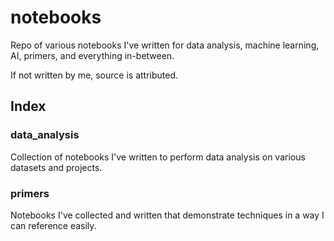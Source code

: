 # notebooks
Repo of various notebooks I've written for data analysis, machine learning, AI, primers, and everything in-between.

If not written by me, source is attributed. 

## Index

### data_analysis
Collection of notebooks I've written to perform data analysis on various datasets and projects.

### primers
Notebooks I've collected and written that demonstrate techniques in a way I can reference easily.

